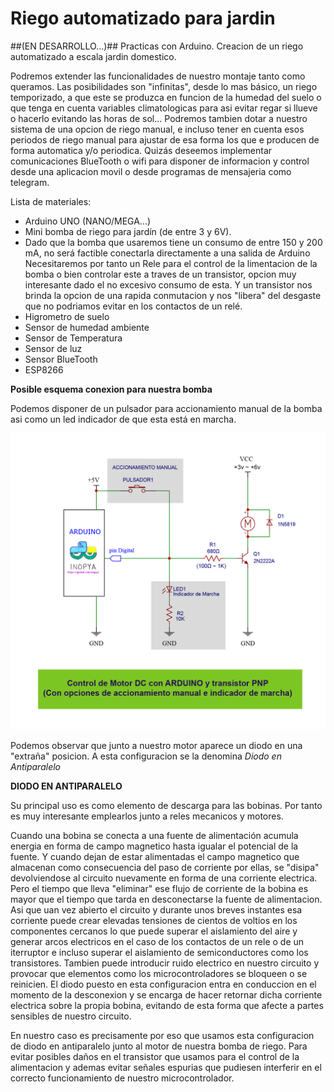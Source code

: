 # Riego automatizado para jardin  
##(EN DESARROLLO...)##
Practicas con Arduino.
Creacion de un riego automatizado a escala jardin domestico.

Podremos extender las funcionalidades de nuestro montaje tanto como queramos.
Las posibilidades son "infinitas", desde lo mas básico, un riego temporizado, a que este se produzca en funcion de la humedad del suelo o que tenga en cuenta variables climatologicas para asi evitar regar si llueve o hacerlo evitando las horas de sol...
Podremos tambien dotar a nuestro sistema de una opcion de riego manual, e incluso tener en cuenta esos periodos de riego manual para ajustar de esa forma los que e producen de forma automatica y/o periodica.
Quizás deseemos implementar comunicaciones BlueTooth o wifi para disponer de informacion y control desde una aplicacion movil o desde programas de mensajeria como telegram.

Lista de materiales:

- Arduino UNO (NANO/MEGA...)
- Mini bomba de riego para jardín (de entre 3 y 6V).
- Dado que la bomba que usaremos tiene un consumo de entre 150 y 200 mA, no será factible conectarla directamente a una salida de Arduino
  Necesitaremos por tanto un Rele para el control de la limentacion de la bomba o bien controlar este a traves de un transistor, 
  opcion muy interesante dado el no excesivo consumo de esta. Y un transistor nos brinda la opcion de una rapida conmutacion y nos "libera" del desgaste que no podriamos     evitar en los contactos de un relé. 
- Higrometro de suelo
- Sensor de humedad ambiente
- Sensor de Temperatura
- Sensor de luz
- Sensor BlueTooth
- ESP8266

**Posible esquema conexion para nuestra bomba**

Podemos disponer de un pulsador para accionamiento manual de la bomba asi como un led indicador de que esta está en marcha.

![](./Arduino-Motor_DC-y-transistorPNP.png)


Podemos observar que junto a nuestro motor aparece un diodo en una "extraña" posicion.
A esta configuracion se la denomina *Diodo en Antiparalelo*

**DIODO EN ANTIPARALELO**

Su principal uso es como elemento de descarga para las bobinas.
Por tanto es muy interesante emplearlos junto a reles mecanicos y motores.

Cuando una bobina se conecta a una fuente de alimentación acumula energia en forma de campo magnetico hasta igualar el potencial de la fuente.
Y cuando dejan de estar alimentadas el campo magnetico que almacenan como consecuencia del paso de corriente por ellas, se "disipa" devolviendose al circuito nuevamente en forma de una corriente electrica.
Pero el tiempo que lleva "eliminar" ese flujo de corriente de la bobina es mayor que el tiempo que tarda en desconectarse la fuente de alimentacion.
Asi que uan vez abierto el circuito y durante unos breves instantes esa corriente puede crear elevadas tensiones de cientos de voltios en los componentes cercanos lo que puede superar el aislamiento del aire y generar arcos electricos en el caso de los contactos de un rele o de un iterruptor e incluso superar el aislamiento de semiconductores como los transistores.
Tambien puede introducir ruido electrico en nuestro circuito y provocar que elementos como los microcontroladores se bloqueen o se reinicien.
El diodo puesto en esta configuracion entra en conduccion en el momento de la desconexion y se encarga de hacer retornar dicha corriente electrica sobre la propia bobina, evitando de esta forma que afecte a partes sensibles de nuestro circuito.

En nuestro caso es precisamente por eso que usamos esta configuracion de diodo en antiparalelo junto al motor de nuestra bomba de riego. Para evitar posibles daños en el transistor que usamos para el control de la alimentacion y ademas evitar señales espurias que pudiesen interferir en el correcto funcionamiento de nuestro microcontrolador.


